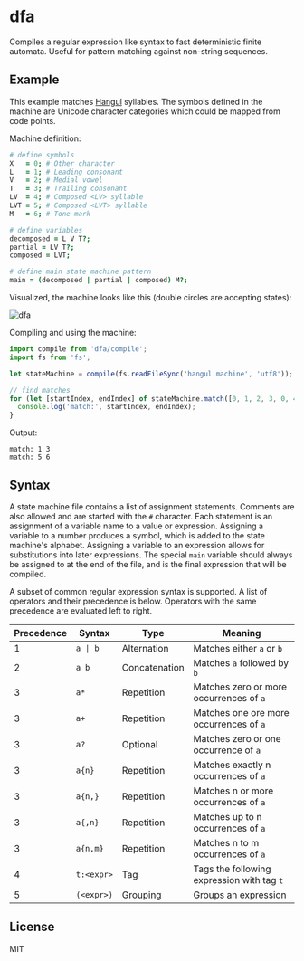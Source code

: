 # dfa

Compiles a regular expression like syntax to fast deterministic finite automata.
Useful for pattern matching against non-string sequences.

## Example

This example matches [Hangul](https://en.wikipedia.org/wiki/Hangul) syllables. The symbols defined in the machine are Unicode character categories which could be mapped from code points.

Machine definition:

```coffeescript
# define symbols
X   = 0; # Other character
L   = 1; # Leading consonant
V   = 2; # Medial vowel
T   = 3; # Trailing consonant
LV  = 4; # Composed <LV> syllable
LVT = 5; # Composed <LVT> syllable
M   = 6; # Tone mark

# define variables
decomposed = L V T?;
partial = LV T?;
composed = LVT;

# define main state machine pattern
main = (decomposed | partial | composed) M?;
```

Visualized, the machine looks like this (double circles are accepting states):

![dfa](https://cloud.githubusercontent.com/assets/19409/19143719/8fbc6a12-8b5a-11e6-868d-99621644d094.png)

Compiling and using the machine:

```javascript
import compile from 'dfa/compile';
import fs from 'fs';

let stateMachine = compile(fs.readFileSync('hangul.machine', 'utf8'));

// find matches
for (let [startIndex, endIndex] of stateMachine.match([0, 1, 2, 3, 0, 4, 6]) {
  console.log('match:', startIndex, endIndex);
}
```

Output:
```
match: 1 3
match: 5 6
```

## Syntax

A state machine file contains a list of assignment statements. Comments are also allowed
and are started with the `#` character. Each statement is an assignment of a variable name
to a value or expression. Assigning a variable to a number produces a symbol, which is
added to the state machine's alphabet. Assigning a variable to an expression allows
for substitutions into later expressions. The special `main` variable should always be
assigned to at the end of the file, and is the final expression that will be compiled.

A subset of common regular expression syntax is supported. A list of operators and their
precedence is below. Operators with the same precedence are evaluated left to right.

| Precedence | Syntax     | Type          | Meaning                                    |
| ---------- | ---------- | --------------| ------------------------------------------ |
| 1          | `a \| b`   | Alternation   | Matches either `a` or `b`                  |
| 2          | `a b`      | Concatenation | Matches `a` followed by `b`                |
| 3          | `a*`       | Repetition    | Matches zero or more occurrences of `a`    |
| 3          | `a+`       | Repetition    | Matches one ore more occurrences of `a`    |
| 3          | `a?`       | Optional      | Matches zero or one occurrence of `a`      |
| 3          | `a{n}`     | Repetition    | Matches exactly n occurrences of `a`       |
| 3          | `a{n,}`    | Repetition    | Matches n or more occurrences of `a`       |
| 3          | `a{,n}`    | Repetition    | Matches up to n occurrences of `a`         |
| 3          | `a{n,m}`   | Repetition    | Matches n to m occurrences of `a`          |
| 4          | `t:<expr>` | Tag           | Tags the following expression with tag `t` |
| 5          | `(<expr>)` | Grouping      | Groups an expression                       |

## License

MIT
